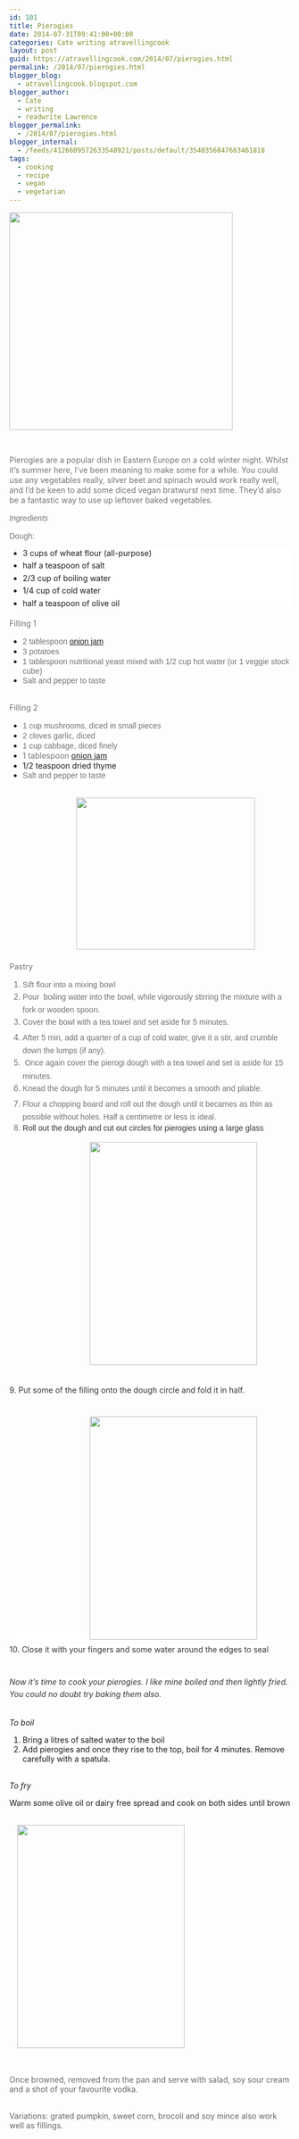 ```yaml
---
id: 101
title: Pierogies
date: 2014-07-31T09:41:00+00:00
categories: Cate writing atravellingcook
layout: post
guid: https://atravellingcook.com/2014/07/pierogies.html
permalink: /2014/07/pierogies.html
blogger_blog:
  - atravellingcook.blogspot.com
blogger_author:
  - Cate
  - writing
  - readwrite Lawrence
blogger_permalink:
  - /2014/07/pierogies.html
blogger_internal:
  - /feeds/4126609572633548921/posts/default/3540356847663461818
tags:
  - cooking
  - recipe
  - vegan
  - vegetarian
---
```





  <a  href="https://3.bp.blogspot.com/-wygw1fa5XJI/U9oCVtaq3DI/AAAAAAAAJDo/wnB7HLSQnRc/s1600/14600581727_d9bfdd91fd_b.jpg"><img src="https://3.bp.blogspot.com/-wygw1fa5XJI/U9oCVtaq3DI/AAAAAAAAJDo/wnB7HLSQnRc/s1600/14600581727_d9bfdd91fd_b.jpg" alt="" width="400" height="390" border="0" /></a>



   


<span style="color: #707271;"><span style="background-color: white; line-height: 18px;">Pierogies are a popular dish in Eastern Europe on a cold winter night. Whilst it&#8217;s summer here, I&#8217;ve been meaning to make some for a while. You could use any vegetables really, silver beet and spinach would work really well, and I&#8217;d be keen to add some diced vegan bratwurst next time. They&#8217;d also be a fantastic way to use up leftover baked vegetables.

<span style="color: #707271;"><span style="background-color: white; font-family: Arial, Helvetica, sans-serif; line-height: 18px;"><i>Ingredients</i>
  
<span style="color: #707271;"><span style="background-color: white; font-family: Arial, Helvetica, sans-serif; line-height: 18px;">Dough:

<ul style="background-color: white; line-height: 1.1em; margin: 1em 0px 1.4em 24px; padding: 0px;">
  <li style="margin: 0px 0px 0.5em; padding: 0px;">
    3 cups of wheat flour (all-purpose)
  </li>
  <li style="margin: 0px 0px 0.5em; padding: 0px;">
    half a teaspoon of salt
  </li>
  <li style="margin: 0px 0px 0.5em; padding: 0px;">
    2/3 cup of boiling water
  </li>
  <li style="margin: 0px 0px 0.5em; padding: 0px;">
    1/4 cup of cold water
  </li>
  <li style="margin: 0px 0px 0.5em; padding: 0px;">
    half a teaspoon of olive oil
  </li>
</ul>

<span style="color: #707271;"><span style="background-color: white; line-height: 18px;">Filling 1

  * <span style="background-color: white; color: #707271; font-family: Arial, Helvetica, sans-serif; line-height: 18px;">2 tablespoon <a style="font-family: Arial, Helvetica, sans-serif; line-height: 18px;" href="https://consumingcate.blogspot.de/2014/02/edible-gifts-onion-jam.html">onion jam</a>
  * <span style="background-color: white; color: #707271; font-family: Arial, Helvetica, sans-serif; line-height: 18px;">3 potatoes
  * <span style="background-color: white; color: #707271; font-family: Arial, Helvetica, sans-serif; line-height: 18px;">1 tablespoon nutritional yeast mixed with 1/2 cup hot water (or 1 veggie stock cube)
  * <span style="background-color: white; color: #707271; font-family: Arial, Helvetica, sans-serif; line-height: 18px;">Salt and pepper to taste

<br /> <span style="color: #707271;"><span style="background-color: white; line-height: 18px;">Filling 2

  * <span style="background-color: white; color: #707271; font-family: Arial, Helvetica, sans-serif; line-height: 18px;">1 cup mushrooms, diced in small pieces
  * <span style="background-color: white; color: #707271; font-family: Arial, Helvetica, sans-serif; line-height: 18px;">2 cloves garlic, diced
  * <span style="background-color: white; color: #707271; font-family: Arial, Helvetica, sans-serif; line-height: 18px;">1 cup cabbage, diced finely
  * <span style="background-color: white; color: #707271; line-height: 18px;">1 tablespoon <a style="line-height: 18px;" href="https://consumingcate.blogspot.de/2014/02/edible-gifts-onion-jam.html">onion jam</a>
  * 1/2 teaspoon dried thyme
  * <span style="background-color: white; color: #707271; font-family: Arial, Helvetica, sans-serif; line-height: 18px;">Salt and pepper to taste

<br />                            <a style="margin-left: 1em; margin-right: 1em; text-align: center;" href="https://3.bp.blogspot.com/-wZsAoauxhOc/U9kaNmq7xkI/AAAAAAAAJCs/iVheZO0CEXc/s1600/14600463038_b2dc3cedae_b.jpg"><img src="https://3.bp.blogspot.com/-wZsAoauxhOc/U9kaNmq7xkI/AAAAAAAAJCs/iVheZO0CEXc/s1600/14600463038_b2dc3cedae_b.jpg" alt="" width="320" height="272" border="0" /></a><span style="color: #707271;"><span style="background-color: white; line-height: 18px;"><br /> <span style="color: #707271;"><span style="background-color: white; line-height: 18px;"><br /> <span style="color: #707271;"><span style="background-color: white; line-height: 18px;">Pastry

<ol style="color: #707271; line-height: 18px;">
  <li>
    <span style="background-color: white; font-family: Arial, Helvetica, sans-serif;">Sift flour into a mixing bowl
  </li>
  <li>
    <span style="font-family: Arial, Helvetica, sans-serif; line-height: 27.600000381469727px;">Pour  boiling water into the bowl, while vigorously stirring the mixture with a fork or wooden spoon.
  </li>
  <li>
    <span style="font-family: Arial, Helvetica, sans-serif; line-height: 27.600000381469727px;">Cover the bowl with a tea towel and set aside for 5 minutes.
  </li>
  <li>
    <span style="font-family: Arial, Helvetica, sans-serif; line-height: 27.600000381469727px;">After 5 min, add a quarter of a cup of cold water, give it a stir, and crumble down the lumps (if any). 
  </li>
  <li>
    <span style="font-family: Arial, Helvetica, sans-serif; line-height: 27.600000381469727px;"> Once again cover the pierogi dough with a tea towel and set is aside for 15 minutes.
  </li>
  <li>
    <span style="font-family: Arial, Helvetica, sans-serif; line-height: 27.600000381469727px;">Knead the dough for 5 minutes until it becomes a smooth and pliable.
  </li>
  <li>
    <span style="font-family: Arial, Helvetica, sans-serif; line-height: 27.600000381469727px;">Flour a chopping board and roll out the dough until it becames as thin as possible without holes. Half a centimetre or less is ideal. 
  </li>
  <li>
    <span style="color: #333333; font-family: Arial, Helvetica, sans-serif; line-height: 22.100000381469727px;">Roll out the dough and cut out circles for pierogies using a large glass
  </li>
</ol>

                                 <a style="margin-left: 1em; margin-right: 1em; text-align: center;" href="https://2.bp.blogspot.com/-oza43sooOOI/U9kaOAghWOI/AAAAAAAAJC0/mNHpRy8YkMg/s1600/14787096815_9573bab197_k.jpg"><img src="https://2.bp.blogspot.com/-oza43sooOOI/U9kaOAghWOI/AAAAAAAAJC0/mNHpRy8YkMg/s1600/14787096815_9573bab197_k.jpg" alt="" width="300" height="400" border="0" /></a>
  
<br /> <span style="background-color: white; color: #333333; line-height: 22.100000381469727px;">9. Put some of the filling onto the dough circle and fold it in half.
  
<span style="background-color: white; color: #333333; line-height: 22.100000381469727px;"><br />                                  <a style="margin-left: 1em; margin-right: 1em; text-align: center;" href="https://2.bp.blogspot.com/-IYax4hoFvAM/U9kaNt6vviI/AAAAAAAAJCo/c07ja_BCYAM/s1600/14600576037_3ea51102e6_k.jpg"><img src="https://2.bp.blogspot.com/-IYax4hoFvAM/U9kaNt6vviI/AAAAAAAAJCo/c07ja_BCYAM/s1600/14600576037_3ea51102e6_k.jpg" alt="" width="300" height="400" border="0" /></a><span style="line-height: 22.100000381469727px;"><br /> <span style="background-color: white; color: #333333; line-height: 22.100000381469727px;">10. Close it with your fingers and some water around the edges to seal
  
<span style="background-color: white; color: #333333; line-height: 22.100000381469727px;"><br /> <i>Now it&#8217;s time to cook your pierogies. I like mine boiled and then lightly fried. You could no doubt try baking them also.</i>
  
<br /> <i>To boil</i>

  1. Bring a litres of salted water to the boil
  2. Add pierogies and once they rise to the top, boil for 4 minutes. Remove carefully with a spatula.

<br /> <i>To fry</i>
  
Warm some olive oil or dairy free spread and cook on both sides until brown
  
<br /> <a style="margin-left: 1em; margin-right: 1em; text-align: center;" href="https://2.bp.blogspot.com/-I4_XM4aGFyA/U9kaO1G2QPI/AAAAAAAAJDA/JnvaaxtMwSk/s1600/14806951233_d58888b8f7_z.jpg"><img src="https://2.bp.blogspot.com/-I4_XM4aGFyA/U9kaO1G2QPI/AAAAAAAAJDA/JnvaaxtMwSk/s1600/14806951233_d58888b8f7_z.jpg" alt="" width="300" height="400" border="0" /></a>
  
<br /> <span style="background-color: white; color: #666666;"><br /> <span style="color: #666666;">Once browned, removed from the pan and serve with salad, soy sour cream and a shot of your favourite vodka. 
  
<span style="color: #666666;"><br /> <span style="color: #666666;">Variations: grated pumpkin, sweet corn, brocoli and soy mince also work well as fillings.